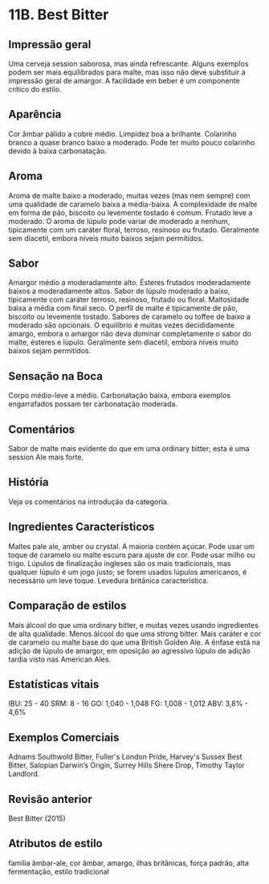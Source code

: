 # 11B. Best Bitter

## Impressão geral

Uma cerveja session saborosa, mas ainda refrescante. Alguns exemplos podem ser mais equilibrados para malte, mas isso não deve substituir a impressão geral de amargor. A 
facilidade em beber é um componente crítico do estilo.

## Aparência

Cor âmbar pálido a cobre médio. Limpidez boa a brilhante. Colarinho branco a quase branco baixo a moderado. Pode ter muito pouco colarinho devido à baixa carbonatação.

## Aroma

Aroma de malte baixo a moderado, muitas vezes (mas nem sempre) com uma qualidade de caramelo baixa a média-baixa. A complexidade de malte em forma de pão, biscoito ou levemente tostado é comum. Frutado leve a moderado. O aroma de lúpulo pode variar de moderado a nenhum, tipicamente com um caráter floral, terroso, resinoso ou frutado. Geralmente sem diacetil, embora níveis muito baixos sejam permitidos.

## Sabor

Amargor médio a moderadamente alto. Ésteres frutados moderadamente baixos a moderadamente altos. Sabor de lúpulo moderado a baixo, tipicamente com caráter terroso, resinoso, frutado ou floral. Maltosidade baixa a média com final seco. O perfil de malte é tipicamente de pão, biscoito ou levemente tostado. Sabores de caramelo ou toffee de baixo a moderado são opcionais. O equilíbrio é muitas vezes decididamente amargo, embora o amargor não deva dominar completamente o sabor do malte, ésteres e lúpulo. Geralmente sem diacetil, embora níveis muito baixos sejam permitidos.

## Sensação na Boca

Corpo médio-leve a médio. Carbonatação baixa, embora exemplos engarrafados possam ter carbonatação moderada.

## Comentários

Sabor de malte mais evidente do que em uma ordinary bitter; esta é uma session Ale mais forte.

## História

Veja os comentários na introdução da categoria.

## Ingredientes Característicos

Maltes pale ale, amber ou crystal. A maioria contém açúcar. Pode usar um toque de caramelo ou malte escuro para ajuste de cor. Pode usar milho ou trigo. Lúpulos de finalização ingleses são os mais tradicionais, mas qualquer lúpulo é um jogo justo; se forem usados ​​lúpulos americanos, é necessário um leve toque. Levedura britânica característica.

## Comparação de estilos

Mais álcool do que uma ordinary bitter, e muitas vezes usando ingredientes de alta qualidade. Menos álcool do que uma strong bitter. Mais caráter e cor de caramelo ou malte base do que uma British Golden Ale. A ênfase está na adição de lúpulo de amargor, em oposição ao agressivo lúpulo de adição tardia visto nas American Ales.

## Estatísticas vitais

IBU: 25 - 40
SRM: 8 - 16
GO: 1,040 - 1,048
FG: 1,008 - 1,012
ABV: 3,8% - 4,6%

## Exemplos Comerciais

Adnams Southwold Bitter, Fuller's London Pride, Harvey's Sussex Best Bitter, Salopian Darwin’s Origin, Surrey Hills Shere Drop, Timothy Taylor Landlord.

## Revisão anterior

Best Bitter (2015)

## Atributos de estilo

família âmbar-ale, cor âmbar, amargo, ilhas britânicas, força padrão, alta fermentação, estilo tradicional